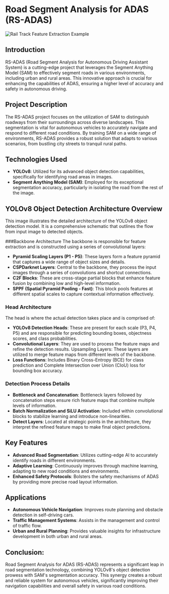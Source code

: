 # Road Segment Analysis for ADAS (RS-ADAS)

![Rail Track Feature Extraction Example](URL_TO_YOUR_IMAGE)

## Introduction
RS-ADAS (Road Segment Analysis for Autonomous Driving Assistant System) is a cutting-edge project that leverages the Segment Anything Model (SAM) to effectively segment roads in various environments, including urban and rural areas. This innovative approach is crucial for enhancing the capabilities of ADAS, ensuring a higher level of accuracy and safety in autonomous driving.

## Project Description
The RS-ADAS project focuses on the utilization of SAM to distinguish roadways from their surroundings across diverse landscapes. This segmentation is vital for autonomous vehicles to accurately navigate and respond to different road conditions. By training SAM on a wide range of environments, RS-ADAS provides a robust solution that adapts to various scenarios, from bustling city streets to tranquil rural paths.

## Technologies Used
- **YOLOv8**: Utilized for its advanced object detection capabilities, specifically for identifying road areas in images.
- **Segment Anything Model (SAM)**: Employed for its exceptional segmentation accuracy, particularly in isolating the road from the rest of the image.

## YOLOv8 Object Detection Architecture Overview
This image illustrates the detailed architecture of the YOLOv8 object detection model. It is a comprehensive schematic that outlines the flow from input image to detected objects.

###Backbone Architecture
The backbone is responsible for feature extraction and is constructed using a series of convolutional layers:

- **Pyramid Scaling Layers (P1 - P5)**: These layers form a feature pyramid that captures a wide range of object sizes and details.
- **CSPDarknet Layers**: Central to the backbone, they process the input images through a series of convolutions and shortcut connections.
- **C2F Blocks**: These are cross-stage partial blocks that enhance feature fusion by combining low and high-level information.
- **SPPF (Spatial Pyramid Pooling - Fast)**: This block pools features at different spatial scales to capture contextual information effectively.

### Head Architecture
The head is where the actual detection takes place and is comprised of:

- **YOLOv8 Detection Heads**: These are present for each scale (P3, P4, P5) and are responsible for predicting bounding boxes, objectness scores, and class probabilities.
- **Convolutional Layers**: They are used to process the feature maps and refine the detection results.
Upsampling Layers: These layers are utilized to merge feature maps from different levels of the backbone.
- **Loss Functions**: Includes Binary Cross-Entropy (BCE) for class prediction and Complete Intersection over Union (CIoU) loss for bounding box accuracy.
  
### Detection Process Details
- **Bottleneck and Concatenation**: Bottleneck layers followed by concatenation steps ensure rich feature maps that combine multiple levels of information.
- **Batch Normalization and SiLU Activation**: Included within convolutional blocks to stabilize learning and introduce non-linearities.
- **Detect Layers**: Located at strategic points in the architecture, they interpret the refined feature maps to make final object predictions.

## Key Features
- **Advanced Road Segmentation**: Utilizes cutting-edge AI to accurately identify roads in different environments.
- **Adaptive Learning**: Continuously improves through machine learning, adapting to new road conditions and environments.
- **Enhanced Safety Protocols**: Bolsters the safety mechanisms of ADAS by providing more precise road layout information.

## Applications
- **Autonomous Vehicle Navigation**: Improves route planning and obstacle detection in self-driving cars.
- **Traffic Management Systems**: Assists in the management and control of traffic flow.
- **Urban and Rural Planning**: Provides valuable insights for infrastructure development in both urban and rural areas.

## Conclusion:
Road Segment Analysis for ADAS (RS-ADAS) represents a significant leap in road segmentation technology, combining YOLOv8's object detection prowess with SAM's segmentation accuracy. This synergy creates a robust and reliable system for autonomous vehicles, significantly improving their navigation capabilities and overall safety in various road conditions.
